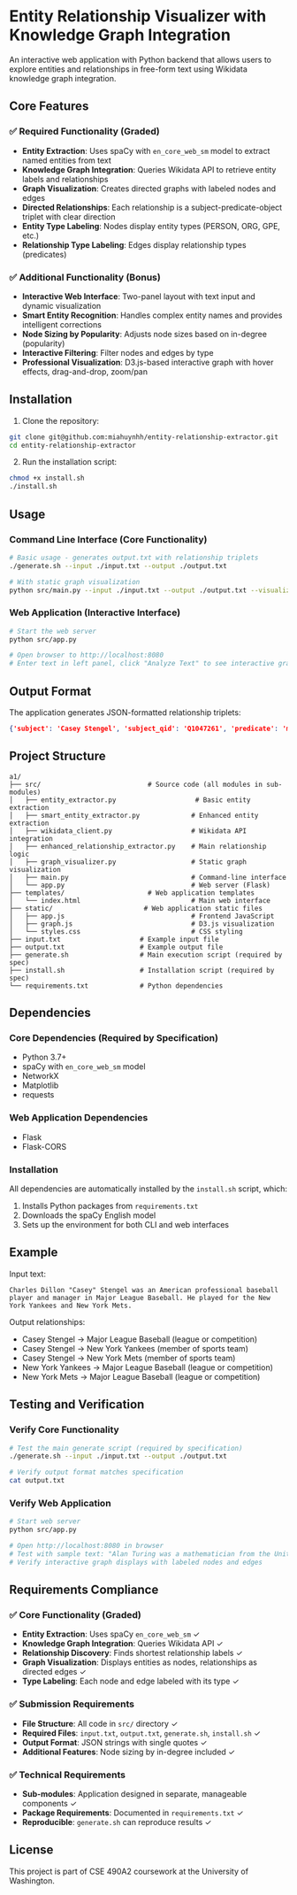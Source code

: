 # Entity Relationship Visualizer with Knowledge Graph Integration

An interactive web application with Python backend that allows users to explore entities and relationships in free-form text using Wikidata knowledge graph integration.

## Core Features

### ✅ Required Functionality (Graded)
- **Entity Extraction**: Uses spaCy with `en_core_web_sm` model to extract named entities from text
- **Knowledge Graph Integration**: Queries Wikidata API to retrieve entity labels and relationships
- **Graph Visualization**: Creates directed graphs with labeled nodes and edges
- **Directed Relationships**: Each relationship is a subject-predicate-object triplet with clear direction
- **Entity Type Labeling**: Nodes display entity types (PERSON, ORG, GPE, etc.)
- **Relationship Type Labeling**: Edges display relationship types (predicates)

### ✅ Additional Functionality (Bonus)
- **Interactive Web Interface**: Two-panel layout with text input and dynamic visualization
- **Smart Entity Recognition**: Handles complex entity names and provides intelligent corrections
- **Node Sizing by Popularity**: Adjusts node sizes based on in-degree (popularity)
- **Interactive Filtering**: Filter nodes and edges by type
- **Professional Visualization**: D3.js-based interactive graph with hover effects, drag-and-drop, zoom/pan

## Installation

1. Clone the repository:
```bash
git clone git@github.com:miahuynhh/entity-relationship-extractor.git
cd entity-relationship-extractor
```

2. Run the installation script:
```bash
chmod +x install.sh
./install.sh
```

## Usage

### Command Line Interface (Core Functionality)
```bash
# Basic usage - generates output.txt with relationship triplets
./generate.sh --input ./input.txt --output ./output.txt

# With static graph visualization
python src/main.py --input ./input.txt --output ./output.txt --visualize --viz-output ./graph.png
```

### Web Application (Interactive Interface)
```bash
# Start the web server
python src/app.py

# Open browser to http://localhost:8080
# Enter text in left panel, click "Analyze Text" to see interactive graph in right panel
```

## Output Format

The application generates JSON-formatted relationship triplets:

```json
{'subject': 'Casey Stengel', 'subject_qid': 'Q1047261', 'predicate': 'member of sports team', 'predicate_pid': 'P54', 'object': 'New York Yankees', 'object_qid': 'Q213417', 'subject_in_degree': 0, 'object_in_degree': 1}
```

## Project Structure

```
a1/
├── src/                           # Source code (all modules in sub-modules)
│   ├── entity_extractor.py                    # Basic entity extraction
│   ├── smart_entity_extractor.py             # Enhanced entity extraction
│   ├── wikidata_client.py                    # Wikidata API integration
│   ├── enhanced_relationship_extractor.py    # Main relationship logic
│   ├── graph_visualizer.py                   # Static graph visualization
│   ├── main.py                               # Command-line interface
│   └── app.py                                # Web server (Flask)
├── templates/                     # Web application templates
│   └── index.html                            # Main web interface
├── static/                       # Web application static files
│   ├── app.js                                # Frontend JavaScript
│   ├── graph.js                              # D3.js visualization
│   └── styles.css                            # CSS styling
├── input.txt                    # Example input file
├── output.txt                   # Example output file
├── generate.sh                  # Main execution script (required by spec)
├── install.sh                   # Installation script (required by spec)
└── requirements.txt             # Python dependencies
```

## Dependencies

### Core Dependencies (Required by Specification)
- Python 3.7+
- spaCy with `en_core_web_sm` model
- NetworkX
- Matplotlib
- requests

### Web Application Dependencies
- Flask
- Flask-CORS

### Installation
All dependencies are automatically installed by the `install.sh` script, which:
1. Installs Python packages from `requirements.txt`
2. Downloads the spaCy English model
3. Sets up the environment for both CLI and web interfaces

## Example

Input text:
```
Charles Dillon "Casey" Stengel was an American professional baseball player and manager in Major League Baseball. He played for the New York Yankees and New York Mets.
```

Output relationships:
- Casey Stengel → Major League Baseball (league or competition)
- Casey Stengel → New York Yankees (member of sports team)
- Casey Stengel → New York Mets (member of sports team)
- New York Yankees → Major League Baseball (league or competition)
- New York Mets → Major League Baseball (league or competition)

## Testing and Verification

### Verify Core Functionality
```bash
# Test the main generate script (required by specification)
./generate.sh --input ./input.txt --output ./output.txt

# Verify output format matches specification
cat output.txt
```

### Verify Web Application
```bash
# Start web server
python src/app.py

# Open http://localhost:8080 in browser
# Test with sample text: "Alan Turing was a mathematician from the United Kingdom."
# Verify interactive graph displays with labeled nodes and edges
```

## Requirements Compliance

### ✅ Core Functionality (Graded)
- **Entity Extraction**: Uses spaCy `en_core_web_sm` ✓
- **Knowledge Graph Integration**: Queries Wikidata API ✓
- **Relationship Discovery**: Finds shortest relationship labels ✓
- **Graph Visualization**: Displays entities as nodes, relationships as directed edges ✓
- **Type Labeling**: Each node and edge labeled with its type ✓

### ✅ Submission Requirements
- **File Structure**: All code in `src/` directory ✓
- **Required Files**: `input.txt`, `output.txt`, `generate.sh`, `install.sh` ✓
- **Output Format**: JSON strings with single quotes ✓
- **Additional Features**: Node sizing by in-degree included ✓

### ✅ Technical Requirements
- **Sub-modules**: Application designed in separate, manageable components ✓
- **Package Requirements**: Documented in `requirements.txt` ✓
- **Reproducible**: `generate.sh` can reproduce results ✓

## License

This project is part of CSE 490A2 coursework at the University of Washington.
